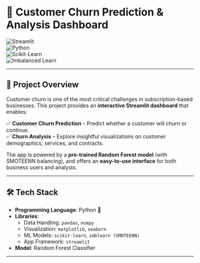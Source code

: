 # 🔮 Customer Churn Prediction & Analysis Dashboard  

![Streamlit](https://img.shields.io/badge/Built%20with-Streamlit-FF4B4B?style=for-the-badge&logo=streamlit&logoColor=white)  
![Python](https://img.shields.io/badge/Python-3.9+-3776AB?style=for-the-badge&logo=python&logoColor=white)  
![Scikit-Learn](https://img.shields.io/badge/Scikit--Learn-0.24+-F7931E?style=for-the-badge&logo=scikit-learn&logoColor=white)  
![Imbalanced Learn](https://img.shields.io/badge/imblearn-SMOTEENN-00A67E?style=for-the-badge)  

---

## 📌 Project Overview  
Customer churn is one of the most critical challenges in subscription-based businesses. This project provides an **interactive Streamlit dashboard** that enables:  

✅ **Customer Churn Prediction** – Predict whether a customer will churn or continue.  
✅ **Churn Analysis** – Explore insightful visualizations on customer demographics, services, and contracts.  

The app is powered by a **pre-trained Random Forest model** (with SMOTEENN balancing), and offers an **easy-to-use interface** for both business users and analysts.  

---

## 🛠️ Tech Stack  

- **Programming Language**: Python 🐍  
- **Libraries**:  
  - Data Handling: `pandas`, `numpy`  
  - Visualization: `matplotlib`, `seaborn`  
  - ML Models: `scikit-learn`, `imblearn (SMOTEENN)`  
  - App Framework: `streamlit`  
- **Model**: Random Forest Classifier  

---



